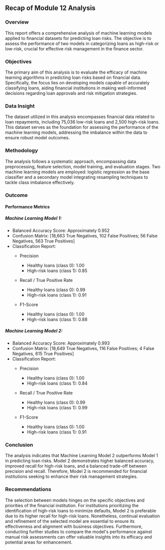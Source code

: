 ## Recap of Module 12 Analysis

### Overview

This report offers a comprehensive analysis of machine learning models applied to financial datasets for predicting loan risks. The objective is to assess the performance of two models in categorizing loans as high-risk or low-risk, crucial for effective risk management in the finance sector.

### Objectives

The primary aim of this analysis is to evaluate the efficacy of machine learning algorithms in predicting loan risks based on financial data. Specifically, the focus lies on developing models capable of accurately classifying loans, aiding financial institutions in making well-informed decisions regarding loan approvals and risk mitigation strategies.

### Data Insight

The dataset utilized in this analysis encompasses financial data related to loan repayments, including 75,036 low-risk loans and 2,500 high-risk loans. This dataset serves as the foundation for assessing the performance of the machine learning models, addressing the imbalance within the data to ensure robust model outcomes.

### Methodology

The analysis follows a systematic approach, encompassing data preprocessing, feature selection, model training, and evaluation stages. Two machine learning models are employed: logistic regression as the base classifier and a secondary model integrating resampling techniques to tackle class imbalance effectively.

### Outcome

#### Performance Metrics

##### Machine Learning Model 1:

- Balanced Accuracy Score: Approximately 0.952
- Confusion Matrix: [18,663 True Negatives, 102 False Positives; 56 False Negatives, 563 True Positives]
- Classification Report:
    - Precision
      - Healthy loans (class 0): 1.00
      - High-risk loans (class 1): 0.85
    
    - Recall / True Positive Rate
      - Healthy loans (class 0): 0.99
      - High-risk loans (class 1): 0.91

    - F1-Score
      - Healthy loans (class 0): 1.00
      - High-risk loans (class 1): 0.88

##### Machine Learning Model 2:

- Balanced Accuracy Score: Approximately 0.993
- Confusion Matrix: [18,649 True Negatives, 116 False Positives; 4 False Negatives, 615 True Positives]
- Classification Report:
    - Precision
      - Healthy loans (class 0): 1.00
      - High-risk loans (class 1): 0.84
    
    - Recall / True Positive Rate
      - Healthy loans (class 0): 0.99
      - High-risk loans (class 1): 0.99

    - F1-Score
      - Healthy loans (class 0): 1.00
      - High-risk loans (class 1): 0.91

### Conclusion

The analysis indicates that Machine Learning Model 2 outperforms Model 1 in predicting loan risks. Model 2 demonstrates higher balanced accuracy, improved recall for high-risk loans, and a balanced trade-off between precision and recall. Therefore, Model 2 is recommended for financial institutions seeking to enhance their risk management strategies.

### Recommendations

The selection between models hinges on the specific objectives and priorities of the financial institution. For institutions prioritizing the identification of high-risk loans to minimize defaults, Model 2 is preferable due to its higher recall for high-risk loans. Nonetheless, continual evaluation and refinement of the selected model are essential to ensure its effectiveness and alignment with business objectives. Furthermore, conducting further studies to compare the model's performance against manual risk assessments can offer valuable insights into its efficacy and potential areas for enhancement.